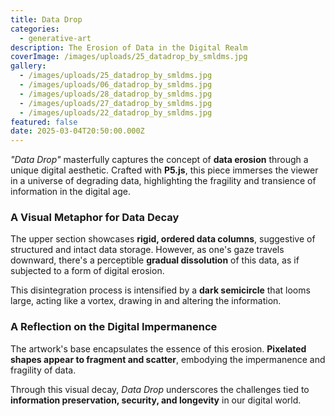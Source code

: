 ```yaml
---
title: Data Drop
categories:
  - generative-art
description: The Erosion of Data in the Digital Realm
coverImage: /images/uploads/25_datadrop_by_smldms.jpg
gallery:
  - /images/uploads/25_datadrop_by_smldms.jpg
  - /images/uploads/06_datadrop_by_smldms.jpg
  - /images/uploads/28_datadrop_by_smldms.jpg
  - /images/uploads/27_datadrop_by_smldms.jpg
  - /images/uploads/22_datadrop_by_smldms.jpg
featured: false
date: 2025-03-04T20:50:00.000Z
---
```

*"Data Drop"* masterfully captures the concept of **data erosion** through a unique digital aesthetic. Crafted with **P5.js**, this piece immerses the viewer in a universe of degrading data, highlighting the fragility and transience of information in the digital age.  

### **A Visual Metaphor for Data Decay**  
The upper section showcases **rigid, ordered data columns**, suggestive of structured and intact data storage. However, as one's gaze travels downward, there's a perceptible **gradual dissolution** of this data, as if subjected to a form of digital erosion.  

This disintegration process is intensified by a **dark semicircle** that looms large, acting like a vortex, drawing in and altering the information.  

### **A Reflection on the Digital Impermanence**  
The artwork's base encapsulates the essence of this erosion. **Pixelated shapes appear to fragment and scatter**, embodying the impermanence and fragility of data.  

Through this visual decay, *Data Drop* underscores the challenges tied to **information preservation, security, and longevity** in our digital world.
